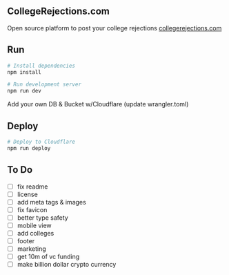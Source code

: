 ## CollegeRejections.com

Open source platform to post your college rejections [collegerejections.com](https://collegerejections.com)

## Run

```bash
# Install dependencies
npm install

# Run development server
npm run dev
```

Add your own DB & Bucket w/Cloudflare (update wrangler.toml)

## Deploy

```bash
# Deploy to Cloudflare
npm run deploy
```

## To Do

- [ ] fix readme
- [ ] license
- [ ] add meta tags & images
- [ ] fix favicon
- [ ] better type safety
- [ ] mobile view
- [ ] add colleges
- [ ] footer
- [ ] marketing
- [ ] get 10m of vc funding
- [ ] make billion dollar crypto currency
